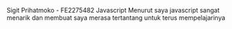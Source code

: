 Sigit Prihatmoko - FE2275482
Javascript 
Menurut saya javascript sangat menarik dan membuat saya merasa tertantang untuk terus mempelajarinya 